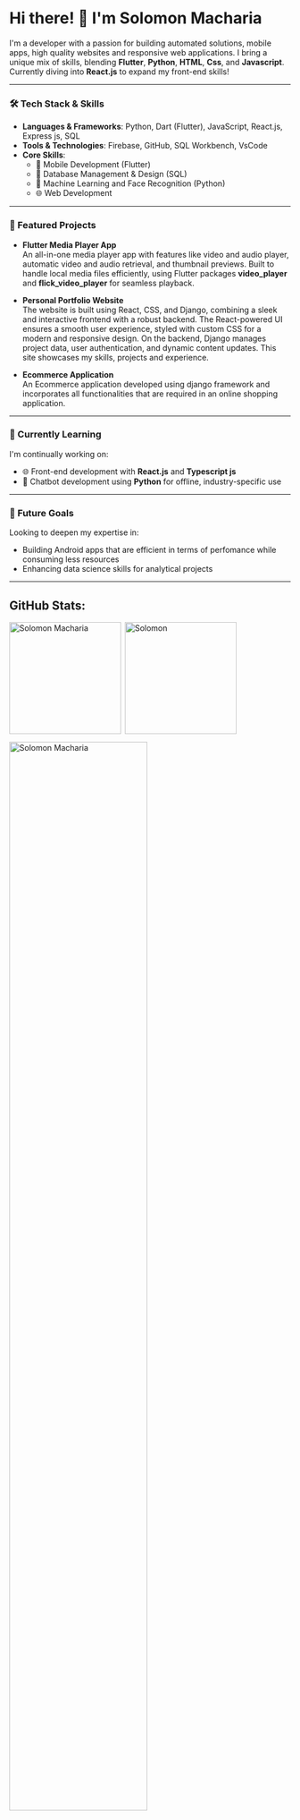 # Hi there! 👋 I'm Solomon Macharia

I'm a developer with a passion for building automated solutions, mobile apps, high quality websites and responsive web applications. I bring a unique mix of skills, blending **Flutter**, **Python**, **HTML**, **Css**, and **Javascript**. Currently diving into **React.js** to expand my front-end skills!

---

### 🛠️ Tech Stack & Skills

- **Languages & Frameworks**: Python, Dart (Flutter), JavaScript, React.js, Express js, SQL
- **Tools & Technologies**: Firebase, GitHub, SQL Workbench, VsCode
- **Core Skills**:
  - 📱 Mobile Development (Flutter)
  - 🎨 Database Management & Design (SQL)
  - 🤖 Machine Learning and Face Recognition (Python)
  - 🌐 Web Development 

---

### 📌 Featured Projects

- **Flutter Media Player App**  
  An all-in-one media player app with features like video and audio player, automatic video and audio retrieval, and thumbnail previews. Built to handle local media files efficiently, using Flutter packages **video_player** and **flick_video_player** for seamless playback.

- **Personal Portfolio Website**  
The website is built using React, CSS, and Django, combining a sleek and interactive frontend with a robust backend. The React-powered UI ensures a smooth user experience, styled with custom CSS for a modern and responsive design. On the backend, Django manages project data, user authentication, and dynamic content updates. This site showcases my skills, projects and experience.

- **Ecommerce Application**  
  An Ecommerce application developed using django framework and incorporates all functionalities that are required in an online shopping application.

---

### 🚀 Currently Learning

I'm continually working on:
- 🌐 Front-end development with **React.js** and **Typescript js**
- 🤖 Chatbot development using **Python** for offline, industry-specific use

---

### 🌟 Future Goals

Looking to deepen my expertise in:
- Building Android apps that are efficient in terms of perfomance while consuming less resources
- Enhancing data science skills for analytical projects

---
## GitHub Stats:

<p><img align="left" height="200px" src="https://github-readme-stats.vercel.app/api/top-langs?username=solomon-mash&show_icons=true&locale=en&layout=compact" alt="Solomon Macharia" /></p>

<p>&nbsp;<img align="center" height="200px" src="https://github-readme-stats.vercel.app/api?username=solomon-mash&show_icons=true&locale=en" alt=Solomon Macharia" /></p>

<p><img align="center" src="https://github-readme-streak-stats-nine-sable.vercel.app/?user=solomon-mash&" alt="Solomon Macharia" width="70%"/></p>

---
### 🤝 Let’s Connect!
- [Linkedin](https://www.linkedin.com/in/solomon-macharia-9a7481270/)  
- Open to collaborations on mobile app development, web development and data science projects. Feel free to reach out!

---

Thank you for visiting my GitHub profile! 🙌 Let's create something amazing together.


<!---
solomon-developer-tech/solomon-developer-tech is a ✨ special ✨ repository because its `README.md` (this file) appears on your GitHub profile.
You can click the Preview link to take a look at your changes.
--->
